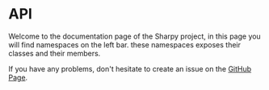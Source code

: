# API #
Welcome to the documentation page of the Sharpy project,
in this page you will find namespaces on the left bar.
these namespaces exposes their classes and their members.

If you have any problems, don't hesitate to create an issue on the [GitHub Page](https://www.github.com/inputfalken/sharpy).
